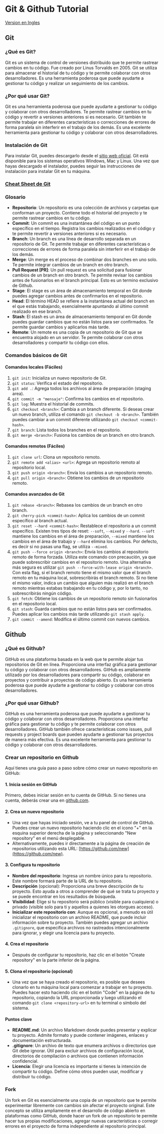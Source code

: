 # Git & Github Tutorial

[Version en Ingles](README.md)

## Git

### ¿Qué es Git?

Git es un sistema de control de versiones distribuido que te permite rastrear cambios en tu código. Fue creado por Linus Torvalds en 2005. Git se utiliza para almacenar el historial de tu código y te permite colaborar con otros desarrolladores. Es una herramienta poderosa que puede ayudarte a gestionar tu código y realizar un seguimiento de los cambios.

### ¿Por qué usar Git?

Git es una herramienta poderosa que puede ayudarte a gestionar tu código y colaborar con otros desarrolladores. Te permite rastrear cambios en tu código y revertir a versiones anteriores si es necesario. Git también te permite trabajar en diferentes características o correcciones de errores de forma paralela sin interferir en el trabajo de los demás. Es una excelente herramienta para gestionar tu código y colaborar con otros desarrolladores.

### Instalación de Git

Para instalar Git, puedes descargarlo desde el [sitio web oficial](https://git-scm.com/downloads). Git está disponible para los sistemas operativos Windows, Mac y Linux. Una vez que hayas descargado el instalador, puedes seguir las instrucciones de instalación para instalar Git en tu máquina.

### [Cheat Sheet de Git](https://www.git-tower.com/blog/media/pages/posts/git-cheat-sheet/b5d32c23dc-1710861692/git-cheat-sheet-large01.avif)

### Glosario

- **Repositorio**: Un repositorio es una colección de archivos y carpetas que conforman un proyecto. Contiene todo el historial del proyecto y te permite rastrear cambios en tu código.
- **Commit**: Un commit es una instantánea del código en un punto específico en el tiempo. Registra los cambios realizados en el código y te permite revertir a versiones anteriores si es necesario.
- **Branch**: Un branch es una línea de desarrollo separada en un repositorio de Git. Te permite trabajar en diferentes características o correcciones de errores de forma paralela sin interferir en el trabajo de los demás.
- **Merge**: Un merge es el proceso de combinar dos branches en uno solo. Te permite integrar cambios de un branch en otro branch.
- **Pull Request [PR]**: Un pull request es una solicitud para fusionar cambios de un branch en otro branch. Te permite revisar los cambios antes de fusionarlos en el branch principal. Esto es un termino exclusivo de Github.
- **Stage**: El stage es un área de almacenamiento temporal en Git donde puedes agregar cambios antes de confirmarlos en el repositorio.
- **Head**: El término HEAD se refiere a la instantánea actual del branch en el que estás trabajando, esencialmente apuntando al último commit realizado en ese branch.
- **Stash**: El stash es un área de almacenamiento temporal en Git donde puedes guardar cambios que no están listos para ser confirmados. Te permite guardar cambios y aplicarlos más tarde.
- **Remote**: Un remote es una copia de un repositorio de Git que se encuentra alojado en un servidor. Te permite colaborar con otros desarrolladores y compartir tu código con ellos.

### Comandos básicos de Git

#### Comandos locales (Fáciles)

1. `git init`: Inicializa un nuevo repositorio de Git.
2. `git status`: Verifica el estado del repositorio.
3. `git add .`: Agrega todos los archivos al área de preparación (staging area).
4. `git commit -m "mensaje"`: Confirma los cambios en el repositorio.
5. `git log`: Muestra el historial de commits.
6. `git checkout <branch>`: Cambia a un branch diferente. Si deseas crear un nuevo branch, utiliza el comando `git checkout -b <branch>`. También puedes cambiar a un commit diferente utilizando `git checkout <commit-hash>`.
7. `git branch`: Lista todos los branches en el repositorio.
8. `git merge <branch>`: Fusiona los cambios de un branch en otro branch.

#### Comandos remotos (Fáciles)

1. `git clone url`: Clona un repositorio remoto.
2. `git remote add <alias> <url>`: Agrega un repositorio remoto al repositorio local.
3. `git push origin <branch>`: Envía los cambios a un repositorio remoto.
4. `git pull origin <branch>`: Obtiene los cambios de un repositorio remoto.

#### Comandos avanzados de Git

1. `git rebase <branch>`: Rebasea los cambios de un branch en otro branch.
2. `git cherry-pick <commit-hash>`: Aplica los cambios de un commit específico al branch actual.
3. `git reset --hard <commit-hash>`: Restablece el repositorio a un commit específico. Existen tres tipos de reset: `--soft`, `--mixed` y `--hard`. `--soft` mantiene los cambios en el área de preparación, `--mixed` mantiene los cambios en el área de trabajo y `--hard` elimina los cambios. Por defecto, es decir si no pasas una flag, se utiliza `--mixed`.
4. `git push --force origin <branch>`: Envía los cambios al repositorio remoto de forma forzada. Utiliza este comando con precaución, ya que puede sobrescribir cambios en el repositorio remoto. Una alternativa más segura es utilizar `git push --force-with-lease origin <branch>`. Con esta flag, si el branch remoto tiene el mismo valor que el branch remoto en tu máquina local, sobrescribirás el branch remoto. Si no tiene el mismo valor, indica un cambio que alguien más realizó en el branch remoto mientras estabas trabajando en tu código y, por lo tanto, no sobrescribirás ningún código.
5. `git fetch`: Obtiene los cambios de un repositorio remoto sin fusionarlos en el repositorio local.
6. `git stash`: Guarda cambios que no están listos para ser confirmados. Puedes aplicar los cambios más tarde utilizando `git stash apply`.
7. `git commit --amend`: Modifica el último commit con nuevos cambios.

## Github

### ¿Qué es Github?

GitHub es una plataforma basada en la web que te permite alojar tus repositorios de Git en línea. Proporciona una interfaz gráfica para gestionar tu código y colaborar con otros desarrolladores. GitHub es ampliamente utilizado por los desarrolladores para compartir su código, colaborar en proyectos y contribuir a proyectos de código abierto. Es una herramienta poderosa que puede ayudarte a gestionar tu código y colaborar con otros desarrolladores.

### ¿Por qué usar Github?

GitHub es una herramienta poderosa que puede ayudarte a gestionar tu código y colaborar con otros desarrolladores. Proporciona una interfaz gráfica para gestionar tu código y te permite colaborar con otros desarrolladores. GitHub también ofrece características como issues, pull requests y project boards que pueden ayudarte a gestionar tus proyectos de manera más efectiva. Es una excelente herramienta para gestionar tu código y colaborar con otros desarrolladores.

### Crear un repositorio en Github

Aquí tienes una guía paso a paso sobre cómo crear un nuevo repositorio en GitHub:

#### 1. Inicia sesión en GitHub

Primero, debes iniciar sesión en tu cuenta de GitHub. Si no tienes una cuenta, deberás crear una en [github.com](https://github.com/).

#### 2. Crea un nuevo repositorio

- Una vez que hayas iniciado sesión, ve a tu panel de control de GitHub. Puedes crear un nuevo repositorio haciendo clic en el icono "+" en la esquina superior derecha de la página y seleccionando "New repository" en el menú desplegable.
- Alternativamente, puedes ir directamente a la página de creación de repositorios utilizando esta URL: [https://github.com/new](https://github.com/new).

#### 3. Configura tu repositorio

- **Nombre del repositorio**: Ingresa un nombre único para tu repositorio. Este nombre formará parte de la URL de tu repositorio.
- **Descripción** (opcional): Proporciona una breve descripción de tu proyecto. Esto ayuda a otros a comprender de qué se trata tu proyecto y se puede encontrar en los resultados de búsqueda.
- **Visibilidad**: Elige si tu repositorio será público (visible para cualquiera) o privado (visible solo para ti y aquellos a quienes les otorgues acceso).
- **Inicializar este repositorio con**: Aunque es opcional, a menudo es útil inicializar el repositorio con un archivo README, que puede incluir información sobre tu proyecto. También puedes agregar un archivo `.gitignore`, que especifica archivos no rastreados intencionalmente para ignorar, y elegir una licencia para tu proyecto.

#### 4. Crea el repositorio

- Después de configurar tu repositorio, haz clic en el botón "Create repository" en la parte inferior de la página.

#### 5. Clona el repositorio (opcional)

- Una vez que se haya creado el repositorio, es posible que desees clonarlo en tu máquina local para comenzar a trabajar en tu proyecto. Puedes hacer esto haciendo clic en el botón "Code" en la página de tu repositorio, copiando la URL proporcionada y luego utilizando el comando `git clone <repository-url>` en tu terminal o símbolo del sistema.

#### Puntos clave

- **README.md**: Un archivo Markdown donde puedes presentar y explicar tu proyecto. Admite formato y puede contener imágenes, enlaces y documentación estructurada.
- **.gitignore**: Un archivo de texto que enumera archivos o directorios que Git debe ignorar. Útil para excluir archivos de configuración local, directorios de compilación o archivos que contienen información confidencial.
- **Licencia**: Elegir una licencia es importante si tienes la intención de compartir tu código. Define cómo otros pueden usar, modificar y distribuir tu código.

### Fork

Un fork en Git es esencialmente una copia de un repositorio que te permite experimentar libremente con cambios sin afectar el proyecto original. Este concepto se utiliza ampliamente en el desarrollo de código abierto en plataformas como GitHub, donde hacer un fork de un repositorio te permite hacer tus propias modificaciones, agregar nuevas características o corregir errores en el proyecto de forma independiente al repositorio principal.
